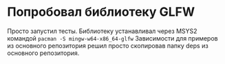 
# Попробовал библиотеку GLFW

Просто запустил тесты.
Библиотеку устанавливал через MSYS2 командой `pacman -S mingw-w64-x86_64-glfw`
Зависимости для примеров из основного репозитория решил просто скопировав папку deps из основного репозитория.